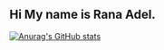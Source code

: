 ## Hi My name is Rana Adel. 
[![Anurag's GitHub stats](https://github-readme-stats.vercel.app/api?username=Roadrana)](https://github.com/anuraghazra/github-readme-stats)
